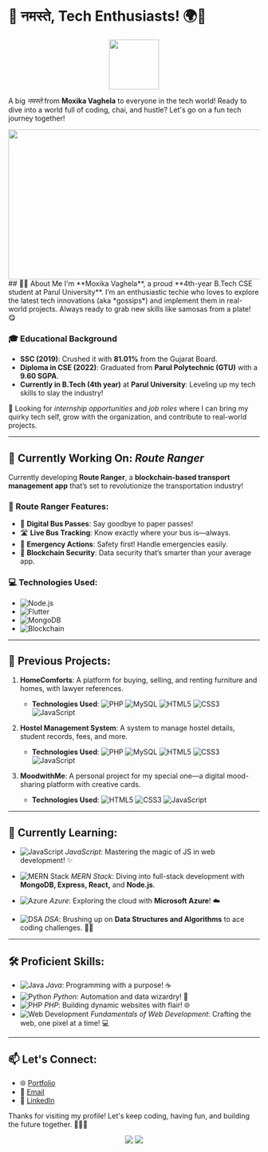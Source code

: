 # 🙏 नमस्ते, Tech Enthusiasts! 🌍🚀
<div id="header" align="center">
  <img src="https://media.giphy.com/media/M9gbBd9nbDrOTu1Mqx/giphy.gif" width="100"/>
</div>

A big *नमस्ते* from **Moxika Vaghela** to everyone in the tech world! Ready to dive into a world full of coding, chai, and hustle? Let's go on a fun tech journey together!
<div align="center">
  <img src="https://media.giphy.com/media/dWesBcTLavkZuG35MI/giphy.gif" width="600" height="300"/>
</div>
## 👩‍💻 About Me
I'm **Moxika Vaghela**, a proud **4th-year B.Tech CSE student at Parul University**. I’m an enthusiastic techie who loves to explore the latest tech innovations (aka *gossips*) and implement them in real-world projects. Always ready to grab new skills like samosas from a plate! 😋

### 🎓 Educational Background
- **SSC (2019)**: Crushed it with **81.01%** from the Gujarat Board.
- **Diploma in CSE (2022)**: Graduated from **Parul Polytechnic (GTU)** with a **9.60 SGPA**.
- **Currently in B.Tech (4th year)** at **Parul University**: Leveling up my tech skills to slay the industry!

💼 Looking for *internship opportunities* and *job roles* where I can bring my quirky tech self, grow with the organization, and contribute to real-world projects.

---

## 🚀 Currently Working On: *Route Ranger*
Currently developing **Route Ranger**, a **blockchain-based transport management app** that’s set to revolutionize the transportation industry! 

### 🚌 Route Ranger Features:
- 🎫 **Digital Bus Passes**: Say goodbye to paper passes!
- 🛣 **Live Bus Tracking**: Know exactly where your bus is—always.
- 🚨 **Emergency Actions**: Safety first! Handle emergencies easily.
- 🔐 **Blockchain Security**: Data security that’s smarter than your average app.

### 💻 Technologies Used:
- ![Node.js](https://img.shields.io/badge/-Node.js-8CC84B?style=flat-square&logo=node.js&logoColor=white)
- ![Flutter](https://img.shields.io/badge/-Flutter-02569B?style=flat-square&logo=flutter&logoColor=white)
- ![MongoDB](https://img.shields.io/badge/-MongoDB-47A248?style=flat-square&logo=mongodb&logoColor=white)
- ![Blockchain](https://img.shields.io/badge/-Blockchain-0095D9?style=flat-square&logo=ethereum&logoColor=white)

---

## 💼 Previous Projects:

1. **HomeComforts**: A platform for buying, selling, and renting furniture and homes, with lawyer references.
   - **Technologies Used**: 
   ![PHP](https://img.shields.io/badge/-PHP-777BB4?style=flat-square&logo=php&logoColor=white)
   ![MySQL](https://img.shields.io/badge/-MySQL-4479A1?style=flat-square&logo=mysql&logoColor=white)
   ![HTML5](https://img.shields.io/badge/-HTML5-E34F26?style=flat-square&logo=html5&logoColor=white)
   ![CSS3](https://img.shields.io/badge/-CSS3-1572B6?style=flat-square&logo=css3&logoColor=white)
   ![JavaScript](https://img.shields.io/badge/-JavaScript-F7DF1E?style=flat-square&logo=javascript&logoColor=white)

2. **Hostel Management System**: A system to manage hostel details, student records, fees, and more.
   - **Technologies Used**: 
   ![PHP](https://img.shields.io/badge/-PHP-777BB4?style=flat-square&logo=php&logoColor=white)
   ![MySQL](https://img.shields.io/badge/-MySQL-4479A1?style=flat-square&logo=mysql&logoColor=white)
   ![HTML5](https://img.shields.io/badge/-HTML5-E34F26?style=flat-square&logo=html5&logoColor=white)
   ![CSS3](https://img.shields.io/badge/-CSS3-1572B6?style=flat-square&logo=css3&logoColor=white)
   ![JavaScript](https://img.shields.io/badge/-JavaScript-F7DF1E?style=flat-square&logo=javascript&logoColor=white)

3. **MoodwithMe**: A personal project for my special one—a digital mood-sharing platform with creative cards.
   - **Technologies Used**: 
   ![HTML5](https://img.shields.io/badge/-HTML5-E34F26?style=flat-square&logo=html5&logoColor=white)
   ![CSS3](https://img.shields.io/badge/-CSS3-1572B6?style=flat-square&logo=css3&logoColor=white)
   ![JavaScript](https://img.shields.io/badge/-JavaScript-F7DF1E?style=flat-square&logo=javascript&logoColor=white)

---

## 🌱 Currently Learning:

- ![JavaScript](https://img.shields.io/badge/-JavaScript-F7DF1E?style=flat-square&logo=javascript&logoColor=white) *JavaScript*: Mastering the magic of JS in web development! ✨
  
- ![MERN Stack](https://img.shields.io/badge/-MERN%20Stack-61DAFB?style=flat-square&logo=react&logoColor=white) *MERN Stack*: Diving into full-stack development with **MongoDB, Express, React,** and **Node.js**.

- ![Azure](https://img.shields.io/badge/-Azure-0078D4?style=flat-square&logo=microsoft-azure&logoColor=white) *Azure*: Exploring the cloud with **Microsoft Azure**! ☁️

- ![DSA](https://img.shields.io/badge/-DSA-0085CA?style=flat-square&logo=databricks&logoColor=white) *DSA*: Brushing up on **Data Structures and Algorithms** to ace coding challenges. 🧑‍💻

---

## 🛠️ Proficient Skills:
- ![Java](https://img.shields.io/badge/-Java-007396?style=flat-square&logo=java&logoColor=white) *Java*: Programming with a purpose! ☕
- ![Python](https://img.shields.io/badge/-Python-3776AB?style=flat-square&logo=python&logoColor=white) *Python*: Automation and data wizardry! 🐍
- ![PHP](https://img.shields.io/badge/-PHP-777BB4?style=flat-square&logo=php&logoColor=white) *PHP*: Building dynamic websites with flair! 🌐
- ![Web Development](https://img.shields.io/badge/-Web%20Development-1572B6?style=flat-square&logo=html5&logoColor=white) *Fundamentals of Web Development*: Crafting the web, one pixel at a time! 💻

---

## 📫 Let's Connect:
- 🌐 [Portfolio](https://moxikavaghela.github.io/myportfolio/)
- 📧 [Email](mailto:moxikavaghela15123@gmail.com)
- 💼 [LinkedIn](https://www.linkedin.com/in/moxikavaghela/)
  
Thanks for visiting my profile! Let's keep coding, having fun, and building the future together. 👩‍💻✨
<div align="center">
    <img src="https://forthebadge.com/images/badges/built-with-love.svg" />
    <img src="https://forthebadge.com/images/badges/built-by-developers.svg" />
</div>
